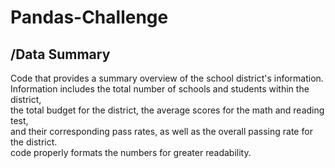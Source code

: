 # Pandas-Challenge
## /Data Summary
Code that provides a summary overview of the school district's information.<br>
Information includes the total number of schools and students within the district,<br>
the total budget for the district, the average scores for the math and reading test,<br>
and their corresponding pass rates, as well as the overall passing rate for the district.<br>
code properly formats the numbers for greater readability.

